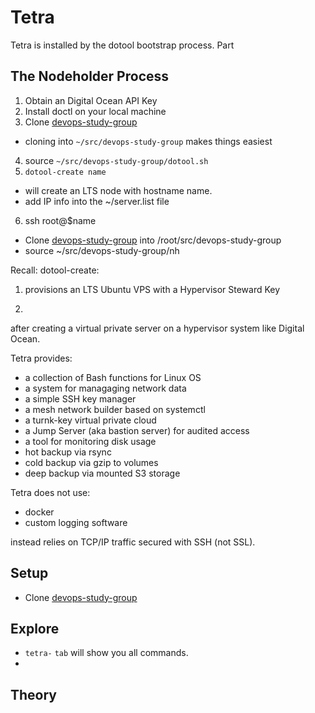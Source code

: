 # Tetra

Tetra is installed by the dotool bootstrap process. Part

## The Nodeholder Process
1. Obtain an Digital Ocean API Key
2. Install doctl on your local machine
3. Clone [devops-study-group](https://study-groups/devops-study-group)
  - cloning into `~/src/devops-study-group` makes things easiest
4. source `~/src/devops-study-group/dotool.sh`
5. `dotool-create name`
  - will create an LTS node with hostname name. 
  - add IP info into the ~/server.list file

6. ssh root@$name
  - Clone [devops-study-group](https://study-groups/devops-study-group)
    into /root/src/devops-study-group
  - source ~/src/devops-study-group/nh

Recall: dotool-create:
1. provisions an LTS Ubuntu VPS with a Hypervisor Steward Key

2. 

 after creating a virtual
private server on a hypervisor system like Digital Ocean.

Tetra provides:

- a collection of Bash functions for Linux OS
- a system for managaging network data
- a simple SSH key manager
- a mesh network builder based on systemctl
- a turnk-key virtual private cloud
- a Jump Server (aka bastion server) for audited access
- a tool for monitoring disk usage
- hot backup via rsync 
- cold backup via gzip to volumes
- deep backup via mounted S3 storage

Tetra does not use:
- docker
- custom logging software

 instead relies on TCP/IP traffic secured with SSH (not SSL).

## Setup

- Clone [devops-study-group]()

## Explore
- `tetra-` `tab` will show you all commands.
- 
## Theory




